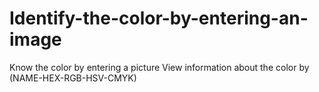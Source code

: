 # Identify-the-color-by-entering-an-image
Know the color by entering a picture View information about the color by (NAME-HEX-RGB-HSV-CMYK)
